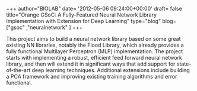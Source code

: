+++
author="BIOLAB"
date= '2012-05-06 09:24:00+00:00'
draft= false
title="Orange GSoC: A Fully-Featured Neural Network Library Implementation with Extension for Deep Learning"
type="blog"
blog=["gsoc" ,"neuralnetwork" ]
+++

This project aims to build a neural network library based on some great existing NN libraries, notably the Flood Library, which already provides a fully functional Multilayer Perceptron (MLP) implementation. The project starts with implementing a robust, efficient feed forward neural network library, and then will extend it in significant ways that add support for state-of-the-art deep learning techniques. Additional extensions include building a PCA framework and improving existing training algorithms and error functional.
